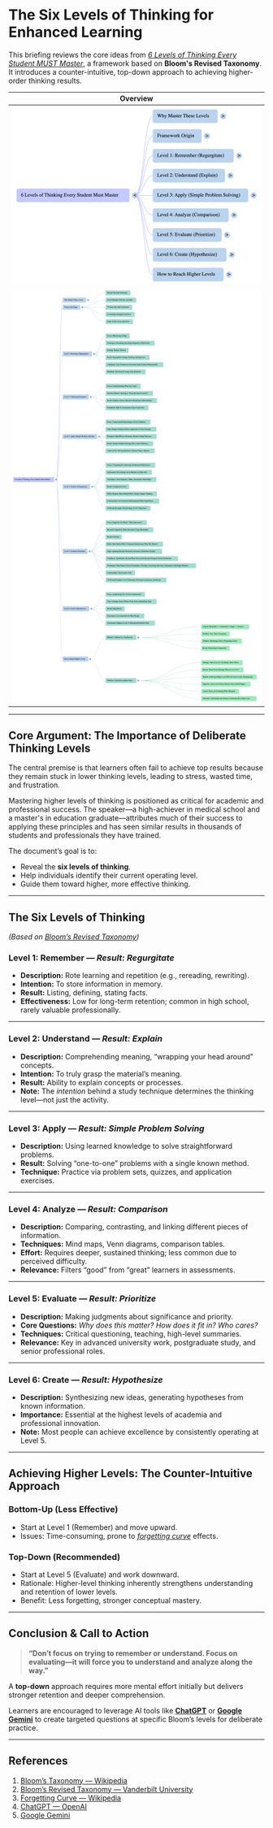

# The Six Levels of Thinking for Enhanced Learning

This briefing reviews the core ideas from *[6 Levels of Thinking Every Student MUST Master](https://en.wikipedia.org/wiki/Bloom%27s_taxonomy)*, a framework based on **Bloom's Revised Taxonomy**. It introduces a counter-intuitive, top-down approach to achieving higher-order thinking results.


| Overview |
|----------|
| ![sixLevelOfLearning](https://github.com/ntiwari78/mgmt/blob/master/LearningTechniques/images/SixLevelOfLearning.png) |
| ![sixLevelComplete](https://github.com/ntiwari78/mgmt/blob/master/LearningTechniques/images/SixLevelOfLearningComplete.png) |


---

## Core Argument: The Importance of Deliberate Thinking Levels

The central premise is that learners often fail to achieve top results because they remain stuck in lower thinking levels, leading to stress, wasted time, and frustration.

Mastering higher levels of thinking is positioned as critical for academic and professional success. The speaker—a high-achiever in medical school and a master's in education graduate—attributes much of their success to applying these principles and has seen similar results in thousands of students and professionals they have trained.

The document’s goal is to:

* Reveal the **six levels of thinking**.
* Help individuals identify their current operating level.
* Guide them toward higher, more effective thinking.

---

## The Six Levels of Thinking

*(Based on [Bloom’s Revised Taxonomy](https://cft.vanderbilt.edu/guides-sub-pages/blooms-taxonomy/))*

### **Level 1: Remember** — *Result: Regurgitate*

* **Description:** Rote learning and repetition (e.g., rereading, rewriting).
* **Intention:** To store information in memory.
* **Result:** Listing, defining, stating facts.
* **Effectiveness:** Low for long-term retention; common in high school, rarely valuable professionally.

---

### **Level 2: Understand** — *Result: Explain*

* **Description:** Comprehending meaning, “wrapping your head around” concepts.
* **Intention:** To truly grasp the material’s meaning.
* **Result:** Ability to explain concepts or processes.
* **Note:** The *intention* behind a study technique determines the thinking level—not just the activity.

---

### **Level 3: Apply** — *Result: Simple Problem Solving*

* **Description:** Using learned knowledge to solve straightforward problems.
* **Result:** Solving “one-to-one” problems with a single known method.
* **Technique:** Practice via problem sets, quizzes, and application exercises.

---

### **Level 4: Analyze** — *Result: Comparison*

* **Description:** Comparing, contrasting, and linking different pieces of information.
* **Techniques:** Mind maps, Venn diagrams, comparison tables.
* **Effort:** Requires deeper, sustained thinking; less common due to perceived difficulty.
* **Relevance:** Filters “good” from “great” learners in assessments.

---

### **Level 5: Evaluate** — *Result: Prioritize*

* **Description:** Making judgments about significance and priority.
* **Core Questions:** *Why does this matter? How does it fit in? Who cares?*
* **Techniques:** Critical questioning, teaching, high-level summaries.
* **Relevance:** Key in advanced university work, postgraduate study, and senior professional roles.

---

### **Level 6: Create** — *Result: Hypothesize*

* **Description:** Synthesizing new ideas, generating hypotheses from known information.
* **Importance:** Essential at the highest levels of academia and professional innovation.
* **Note:** Most people can achieve excellence by consistently operating at Level 5.

---

## Achieving Higher Levels: The Counter-Intuitive Approach

### **Bottom-Up (Less Effective)**

* Start at Level 1 (Remember) and move upward.
* Issues: Time-consuming, prone to *[forgetting curve](https://en.wikipedia.org/wiki/Forgetting_curve)* effects.

### **Top-Down (Recommended)**

* Start at Level 5 (Evaluate) and work downward.
* Rationale: Higher-level thinking inherently strengthens understanding and retention of lower levels.
* Benefit: Less forgetting, stronger conceptual mastery.

---

## Conclusion & Call to Action

> **“Don’t focus on trying to remember or understand. Focus on evaluating—it will force you to understand and analyze along the way.”**

A **top-down** approach requires more mental effort initially but delivers stronger retention and deeper comprehension.

Learners are encouraged to leverage AI tools like **[ChatGPT](https://openai.com/chatgpt)** or **[Google Gemini](https://gemini.google.com/)** to create targeted questions at specific Bloom’s levels for deliberate practice.

---

## References

1. [Bloom’s Taxonomy — Wikipedia](https://en.wikipedia.org/wiki/Bloom%27s_taxonomy)
2. [Bloom’s Revised Taxonomy — Vanderbilt University](https://cft.vanderbilt.edu/guides-sub-pages/blooms-taxonomy/)
3. [Forgetting Curve — Wikipedia](https://en.wikipedia.org/wiki/Forgetting_curve)
4. [ChatGPT — OpenAI](https://openai.com/chatgpt)
5. [Google Gemini](https://gemini.google.com/)

